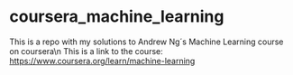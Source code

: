 # coursera_machine_learning
This is a repo with my solutions to Andrew Ng´s Machine Learning course on coursera\n
This is a link to the course: https://www.coursera.org/learn/machine-learning
